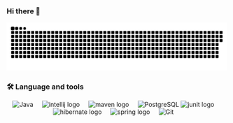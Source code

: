 ### Hi there 👋

![GitHub Snake Game](https://raw.githubusercontent.com/GustavoPriftis/GustavoPriftis/output/github-contribution-grid-snake.svg)


<h3 align="left">🛠 Language and tools</h3>

<div align="center">
    <img alt="Java" width="45" height="45" src="https://raw.githubusercontent.com/HighAmbition211/HighAmbition211/auxiliary/languages/java.svg" />
  <img width="12" />
      <img src="https://cdn.jsdelivr.net/gh/devicons/devicon/icons/intellij/intellij-original.svg" height="40" alt="intellij logo"  />
  <img width="12" />
    <img src="https://miro.medium.com/v2/resize:fit:450/1*kbSGIVukG6lL7JtAa9wiDA.png" height="40" alt="maven logo" />
    <img width="12" />
    <img alt="PostgreSQL" width="45" height="45" src="https://raw.githubusercontent.com/HighAmbition211/HighAmbition211/auxiliary/databases/postgres.svg" />
    <img src="https://junit.org/junit5/assets/img/junit5-logo.png" height="40" alt="junit logo" />
    <img width="12" />
    <img src="https://cdn.freebiesupply.com/logos/large/2x/hibernate-logo-png-transparent.png" height="40" alt="hibernate logo" />
    <img width="12" />
    <img src="https://cdn.jsdelivr.net/gh/devicons/devicon/icons/spring/spring-original.svg" height="40" alt="spring logo" />
    <img width="12" />
   <img alt="Git" width="45" height="45" src="https://raw.githubusercontent.com/HighAmbition211/HighAmbition211/auxiliary/tools/Github.gif" />
  <img width="12" />
<div

<!--
**GustavoPriftis/GustavoPriftis** is a ✨ _special_ ✨ repository because its `README.md` (this file) appears on your GitHub profile.

Here are some ideas to get you started:

- 🔭 I’m currently working on ...
- 🌱 I’m currently learning ...
- 👯 I’m looking to collaborate on ...
- 🤔 I’m looking for help with ...
- 💬 Ask me about ...
- 📫 How to reach me: ...
- 😄 Pronouns: ...
- ⚡ Fun fact: ...
-->
